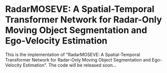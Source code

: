 # RadarMOSEVE: A Spatial-Temporal Transformer Network for Radar-Only Moving Object Segmentation and Ego-Velocity Estimation

This is the implementation of "RadarMOSEVE: A Spatial-Temporal Transformer Network for Radar-Only Moving Object Segmentation and Ego-Velocity Estimation". The code will be released soon...
